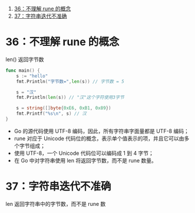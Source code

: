 
1. [36：不理解 rune 的概念](#36不理解-rune-的概念)
2. [37：字符串迭代不准确](#37字符串迭代不准确)



# 36：不理解 rune 的概念

len() 返回字节数

``` go
func main() {
	s := "hello"
	fmt.Println("字节数=",len(s)) // 字节数 = 5

	s = "汉"
	fmt.Println(len(s)) // "汉"这个字符使用3字节

	s = string([]byte{0xE6, 0xB1, 0x89})
	fmt.Printf("%s\n", s) // 汉
}
```

- Go 的源代码使用 UTF-8 编码，因此，所有字符串字面量都是 UTF-8 编码；
- rune 对应于 Unicode 代码位的概念，表示单个值表示的项，并且它可以由多个字节组成；
- 使用 UTF-8，一个 Unicode 代码位可以编码成 1 到 4 字节；
- 在 Go 中对字符串使用 len 将返回字节数，而不是 rune 数量。



# 37：字符串迭代不准确

len 返回字符串中的字节数，而不是 rune 数

